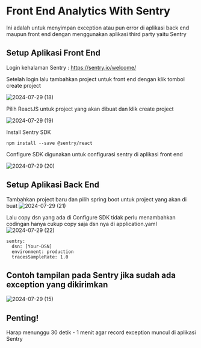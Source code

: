 # Front End Analytics With Sentry

Ini adalah untuk menyimpan exception atau pun error di aplikasi back end maupun front end dengan menggunakan aplikasi third party yaitu Sentry

## Setup Aplikasi Front End
Login kehalaman Sentry : https://sentry.io/welcome/

Setelah login lalu tambahkan project untuk front end dengan klik tombol create project

![2024-07-29 (18)](https://github.com/user-attachments/assets/74e9346b-9a1e-4614-911f-5162304059ee)

Pilih ReactJS untuk project yang akan dibuat dan klik create project

![2024-07-29 (19)](https://github.com/user-attachments/assets/7ffb74c2-7597-4b1b-886b-3c4d65cfa0bb)

Install Sentry SDK
```
npm install --save @sentry/react
```

Configure SDK digunakan untuk configurasi sentry di aplikasi front end

![2024-07-29 (20)](https://github.com/user-attachments/assets/d7348325-50af-4621-8f3b-b791a22839d4)

## Setup Aplikasi Back End
Tambahkan project baru dan pilih spring boot untuk project yang akan di buat 
![2024-07-29 (21)](https://github.com/user-attachments/assets/9644c605-934b-400c-b1cd-32feec30c0f2)

Lalu copy dsn yang ada di Configure SDK tidak perlu menambahkan codingan hanya cukup copy saja dsn nya di application.yaml
![2024-07-29 (22)](https://github.com/user-attachments/assets/9cc4218a-4c8f-43e7-928f-b549351b68a0)
```
sentry:
  dsn: [Your-DSN]
  environment: production
  tracesSampleRate: 1.0
```

## Contoh tampilan pada Sentry jika sudah ada exception yang dikirimkan 
![2024-07-29 (15)](https://github.com/user-attachments/assets/0c38c85c-286c-4af1-a89a-f67de645cb52)

## Penting! 
Harap menunggu 30 detik - 1 menit agar record exception muncul di aplikasi Sentry
